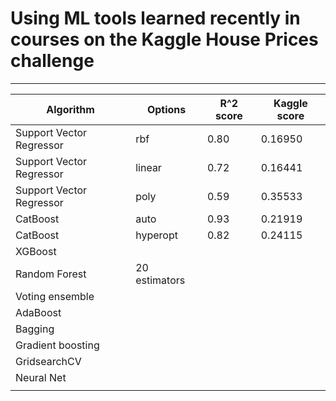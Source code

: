 # Using ML tools learned recently in courses on the Kaggle House Prices challenge


---

| Algorithm                | Options     | R^2 score | Kaggle score |
|--------------------------|-------------|-----------|--------------|
| Support Vector Regressor | rbf         | 0.80      | 0.16950      |
| Support Vector Regressor | linear      | 0.72      | 0.16441      |
| Support Vector Regressor | poly        | 0.59      |  0.35533     |
| CatBoost                 | auto   | 0.93      |  0.21919     |
| CatBoost                 | hyperopt   | 0.82      |    0.24115    |
| XGBoost                  |       |           |              |
| Random Forest            |     20 estimators        |           |              |
| Voting ensemble          |             |           |              |
| AdaBoost                 |             |           |              |
| Bagging                  |             |           |              |
|  Gradient boosting       |             |           |              |
|  GridsearchCV            |             |           |              |
|  Neural Net              |             |           |              |
|                          |             |           |              |

